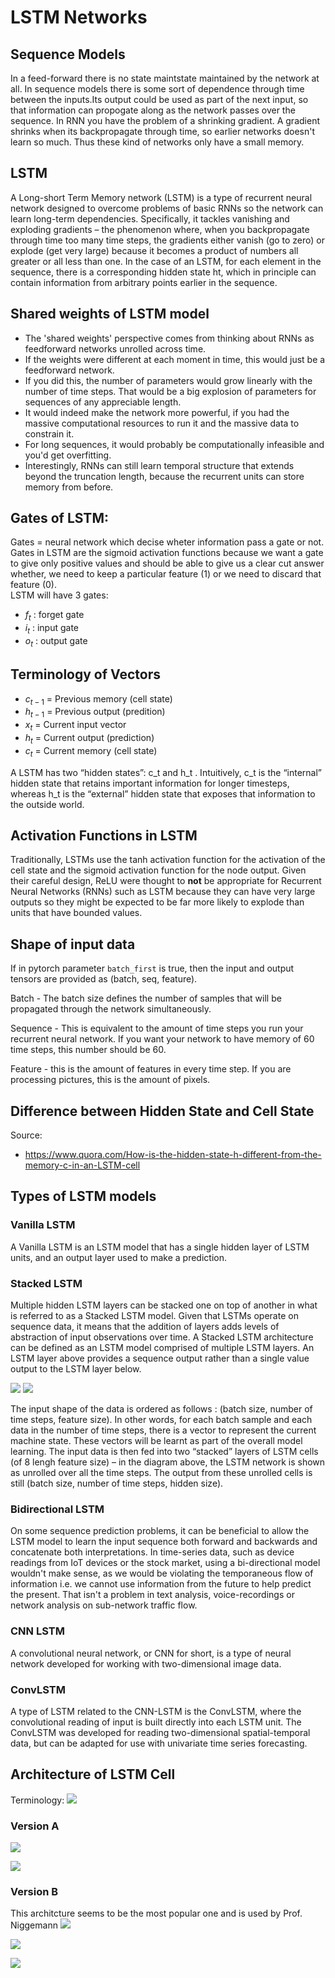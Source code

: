 # LSTM Networks
## Sequence Models
In a feed-forward there is no state maintstate maintained by the network at all. In sequence models there is some sort of dependence through time between the inputs.Its output could be used as part of the next input, so that information can propogate along as the network passes over the sequence. In RNN you have the problem of a shrinking gradient. A gradient shrinks when its backpropagate through time, so earlier networks doesn't learn so much. Thus these kind of networks only have a small memory. 

## LSTM
A Long-short Term Memory network (LSTM) is a type of recurrent neural network designed to overcome problems of basic RNNs so the network can learn long-term dependencies. Specifically, it tackles vanishing and exploding gradients – the phenomenon where, when you backpropagate through time too many time steps, the gradients either vanish (go to zero) or explode (get very large) because it becomes a product of numbers all greater or all less than one. 
In the case of an LSTM, for each element in the sequence, there is a corresponding hidden state ht, which in principle can contain information from arbitrary points earlier in the sequence.

## Shared weights of LSTM model
- The 'shared weights' perspective comes from thinking about RNNs as feedforward networks unrolled across time. 
- If the weights were different at each moment in time, this would just be a feedforward network.
- If you did this, the number of parameters would grow linearly with the number of time steps. That would be a big explosion of parameters for sequences of any appreciable length. 
- It would indeed make the network more powerful, if you had the massive computational resources to run it and the massive data to constrain it. 
- For long sequences, it would probably be computationally infeasible and you'd get overfitting. 
- Interestingly, RNNs can still learn temporal structure that extends beyond the truncation length, because the recurrent units can store memory from before.

## Gates of LSTM:
Gates = neural network which decise wheter information pass a gate or not. Gates in LSTM are the sigmoid activation functions because we want a gate to give only positive values and should be able to give us a clear cut answer whether, we need to keep a particular feature (1) or we need to discard that feature (0). <br>
LSTM will have 3 gates:
- $f_t$ : forget gate  
- $i_t$ : input gate 
- $o_t$ : output gate 

## Terminology of Vectors
- $c_{t-1}$ = Previous memory (cell state)
- $h_{t-1}$ = Previous output (predition)
- $x_{t}$ = Current input vector
- $h_{t}$ = Current output (prediction)
- $c_{t}$ = Current memory (cell state)

A LSTM has two “hidden states”: c_t  and h_t . Intuitively, c_t  is the “internal” hidden state that retains important information for longer timesteps, whereas h_t is the “external” hidden state that exposes that information to the outside world.

## Activation Functions in LSTM
Traditionally, LSTMs use the tanh activation function for the activation of the cell state and the sigmoid activation function for the node output. Given their careful design, ReLU were thought to __not__ be appropriate for Recurrent Neural Networks (RNNs) such as LSTM because they can have very large outputs so they might be expected to be far more likely to explode than units that have bounded values.

## Shape of input data
If in pytorch parameter `batch_first` is true, then the input and output tensors are provided as (batch, seq, feature).

Batch - The batch size defines the number of samples that will be propagated through the network simultaneously. 

Sequence - This is equivalent to the amount of time steps you run your recurrent neural network. If you want your network to have memory of 60 time steps, this number should be 60.

Feature - this is the amount of features in every time step. If you are processing pictures, this is the amount of pixels.

## Difference between Hidden State and Cell State
Source: <br>
- https://www.quora.com/How-is-the-hidden-state-h-different-from-the-memory-c-in-an-LSTM-cell


## Types of LSTM models
### Vanilla LSTM
A Vanilla LSTM is an LSTM model that has a single hidden layer of LSTM units, and an output layer used to make a prediction.

### Stacked LSTM
Multiple hidden LSTM layers can be stacked one on top of another in what is referred to as a Stacked LSTM model. Given that LSTMs operate on sequence data, it means that the addition of layers adds levels of abstraction of input observations over time. A Stacked LSTM architecture can be defined as an LSTM model comprised of multiple LSTM layers. An LSTM layer above provides a sequence output rather than a single value output to the LSTM layer below.

![](../pictures/Keras-LSTM-tutorial-architecture.png)
![](../pictures/TtfMs.jpg)


The input shape of the data is ordered as follows : (batch size, number of time steps, feature size). In other words, for each batch sample and each data in the number of time steps, there is a vector to represent the current machine state. These  vectors will be learnt as part of the overall model learning. The input data is then fed into two “stacked” layers of LSTM cells (of 8 lengh feature size) – in the diagram above, the LSTM network is shown as unrolled over all the time steps. The output from these unrolled cells is still (batch size, number of time steps, hidden size).

### Bidirectional LSTM
On some sequence prediction problems, it can be beneficial to allow the LSTM model to learn the input sequence both forward and backwards and concatenate both interpretations.
In time-series data, such as device readings from IoT devices or the stock market, using a bi-directional model wouldn't make sense, as we would be violating the temporaneous flow of information i.e. we cannot use information from the future to help predict the present. That isn't a problem in text analysis, voice-recordings or network analysis on sub-network traffic flow.

### CNN LSTM
A convolutional neural network, or CNN for short, is a type of neural network developed for working with two-dimensional image data.

### ConvLSTM
A type of LSTM related to the CNN-LSTM is the ConvLSTM, where the convolutional reading of input is built directly into each LSTM unit.
The ConvLSTM was developed for reading two-dimensional spatial-temporal data, but can be adapted for use with univariate time series forecasting.

## Architecture of LSTM Cell
Terminology:
![](../pictures/lstm_key.png)

### Version A
![](../pictures/lstm_mit_c.png)

![](../pictures/lstm_mit_c_formula.png)

### Version B 
This architcture seems to be the most popular one and is used by Prof. Niggemann
![](../pictures/lstm_ohne_c.png)

![](../pictures/lstm_nigemann.png)

![](../pictures/lstm_ohne_c_formula.png)

